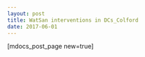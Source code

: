 ```yaml
---
layout: post
title: WatSan interventions in DCs_Colford
date: 2017-06-01
---
```


[mdocs_post_page new=true]